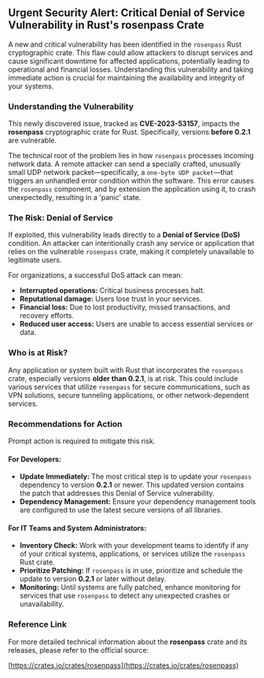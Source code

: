 ## Urgent Security Alert: Critical Denial of Service Vulnerability in Rust's **rosenpass** Crate

A new and critical vulnerability has been identified in the `rosenpass` Rust cryptographic crate. This flaw could allow attackers to disrupt services and cause significant downtime for affected applications, potentially leading to operational and financial losses. Understanding this vulnerability and taking immediate action is crucial for maintaining the availability and integrity of your systems.

### Understanding the Vulnerability

This newly discovered issue, tracked as **CVE-2023-53157**, impacts the **rosenpass** cryptographic crate for Rust. Specifically, versions **before 0.2.1** are vulnerable.

The technical root of the problem lies in how `rosenpass` processes incoming network data. A remote attacker can send a specially crafted, unusually small UDP network packet—specifically, a `one-byte UDP packet`—that triggers an unhandled error condition within the software. This error causes the `rosenpass` component, and by extension the application using it, to crash unexpectedly, resulting in a 'panic' state.

### The Risk: Denial of Service

If exploited, this vulnerability leads directly to a **Denial of Service (DoS)** condition. An attacker can intentionally crash any service or application that relies on the vulnerable `rosenpass` crate, making it completely unavailable to legitimate users.

For organizations, a successful DoS attack can mean:
*   **Interrupted operations:** Critical business processes halt.
*   **Reputational damage:** Users lose trust in your services.
*   **Financial loss:** Due to lost productivity, missed transactions, and recovery efforts.
*   **Reduced user access:** Users are unable to access essential services or data.

### Who is at Risk?

Any application or system built with Rust that incorporates the `rosenpass` crate, especially versions **older than 0.2.1**, is at risk. This could include various services that utilize `rosenpass` for secure communications, such as VPN solutions, secure tunneling applications, or other network-dependent services.

### Recommendations for Action

Prompt action is required to mitigate this risk.

#### For Developers:
*   **Update Immediately:** The most critical step is to update your `rosenpass` dependency to version **0.2.1** or newer. This updated version contains the patch that addresses this Denial of Service vulnerability.
*   **Dependency Management:** Ensure your dependency management tools are configured to use the latest secure versions of all libraries.

#### For IT Teams and System Administrators:
*   **Inventory Check:** Work with your development teams to identify if any of your critical systems, applications, or services utilize the `rosenpass` Rust crate.
*   **Prioritize Patching:** If `rosenpass` is in use, prioritize and schedule the update to version **0.2.1** or later without delay.
*   **Monitoring:** Until systems are fully patched, enhance monitoring for services that use `rosenpass` to detect any unexpected crashes or unavailability.

### Reference Link

For more detailed technical information about the **rosenpass** crate and its releases, please refer to the official source:

[https://crates.io/crates/rosenpass](https://crates.io/crates/rosenpass)